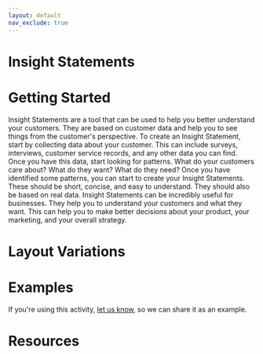 ```yaml
---
layout: default
nav_exclude: true
---
```


# Insight Statements

# Getting Started

Insight Statements are a tool that can be used to help you better understand your customers. They are based on customer data and help you to see things from the customer's perspective. To create an Insight Statement, start by collecting data about your customer. This can include surveys, interviews, customer service records, and any other data you can find. Once you have this data, start looking for patterns. What do your customers care about? What do they want? What do they need? Once you have identified some patterns, you can start to create your Insight Statements. These should be short, concise, and easy to understand. They should also be based on real data. Insight Statements can be incredibly useful for businesses. They help you to understand your customers and what they want. This can help you to make better decisions about your product, your marketing, and your overall strategy.

# Layout Variations
# Examples
If you're using this activity, [let us know](https://github.com/Standards-and-Practices/structured-rapid-development/issues/new?assignees=&labels=documentation&template=example-submission.md&title=Example+of+%5Byour+pattern+here%5D), so we can share it as an example.
# Resources